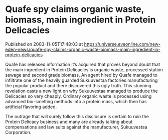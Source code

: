 # Quafe spy claims organic waste, biomass,  main ingredient in Protein Delicacies
Published on 2003-11-05T17:48:03 at https://universe.eveonline.com/new-eden-news/quafe-spy-claims-organic-waste-biomass-main-ingredient-in-protein-delicacies

Quafe has released information it’s acquired that proves beyond doubt that the main ingredient in Protein Delicacies is organic waste, processed station sewage and second grade biomass. An agent hired by Quafe managed to infiltrate one of the heavily guarded Sukuuvestaa factories manufacturing the popular product and there discovered this ugly truth. This stunning revelation casts a new light on why Sukuuvestaa managed to produce the Delicacies so very cheaply. Ordinary organic waste is processed using advanced bio-smelting methods into a protein mass, which then has artificial flavoring added.  
  
The outrage that will surely follow this disclosure is certain to ruin the Protein Delicacy business and many are already talking about compensations and law suits against the manufacturer, Sukuuvestaa Corporation.
